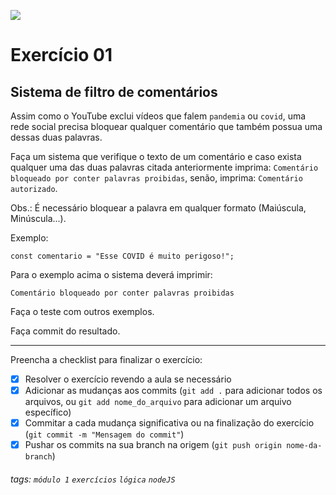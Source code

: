 ![](https://i.imgur.com/xG74tOh.png)

# Exercício 01

## Sistema de filtro de comentários

Assim como o YouTube exclui vídeos que falem `pandemia` ou `covid`, uma rede social precisa bloquear qualquer comentário que também possua uma dessas duas palavras.

Faça um sistema que verifique o texto de um comentário e caso exista qualquer uma das duas palavras citada anteriormente imprima: `Comentário bloqueado por conter palavras proibidas`, senão, imprima: `Comentário autorizado`.

Obs.: É necessário bloquear a palavra em qualquer formato (Maiúscula, Minúscula...).

Exemplo:

```javascript=
const comentario = "Esse COVID é muito perigoso!";
```

Para o exemplo acima o sistema deverá imprimir:

```
Comentário bloqueado por conter palavras proibidas
```

Faça o teste com outros exemplos.

Faça commit do resultado.

---

Preencha a checklist para finalizar o exercício:

-   [X] Resolver o exercício revendo a aula se necessário
-   [X] Adicionar as mudanças aos commits (`git add .` para adicionar todos os arquivos, ou `git add nome_do_arquivo` para adicionar um arquivo específico)
-   [X] Commitar a cada mudança significativa ou na finalização do exercício (`git commit -m "Mensagem do commit"`)
-   [X] Pushar os commits na sua branch na origem (`git push origin nome-da-branch`)

###### tags: `módulo 1` `exercícios` `lógica` `nodeJS`
